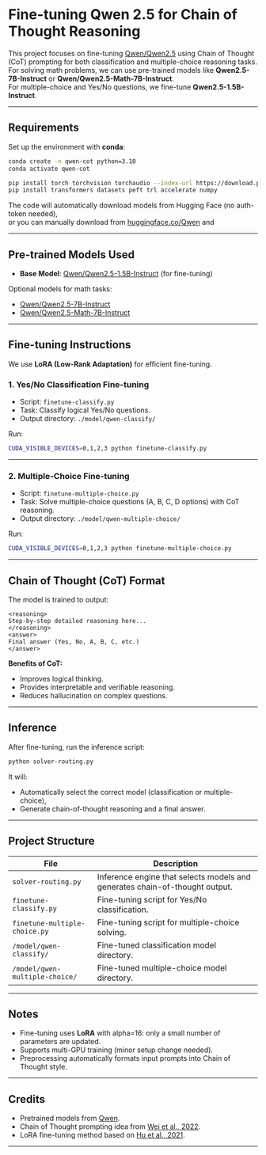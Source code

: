 # Fine-tuning Qwen 2.5 for Chain of Thought Reasoning

This project focuses on fine-tuning [Qwen/Qwen2.5](https://huggingface.co/Qwen) using Chain of Thought (CoT) prompting for both classification and multiple-choice reasoning tasks.  
For solving math problems, we can use pre-trained models like **Qwen2.5-7B-Instruct** or **Qwen/Qwen2.5-Math-7B-Instruct**.  
For multiple-choice and Yes/No questions, we fine-tune **Qwen2.5-1.5B-Instruct**.

---

## Requirements

Set up the environment with **conda**:

```bash
conda create -n qwen-cot python=3.10
conda activate qwen-cot

pip install torch torchvision torchaudio --index-url https://download.pytorch.org/whl/cu118
pip install transformers datasets peft trl accelerate numpy
```

The code will automatically download models from Hugging Face (no auth-token needed),  
or you can manually download from [huggingface.co/Qwen](https://huggingface.co/Qwen) and 

---

## Pre-trained Models Used

- **Base Model**: [Qwen/Qwen2.5-1.5B-Instruct](https://huggingface.co/Qwen/Qwen2.5-1.5B-Instruct) (for fine-tuning)

Optional models for math tasks:

- [Qwen/Qwen2.5-7B-Instruct](https://huggingface.co/Qwen/Qwen2.5-7B-Instruct)
- [Qwen/Qwen2.5-Math-7B-Instruct](](https://huggingface.co/Qwen/Qwen2.5-Math-7B-Instruct/tree/main))

---

## Fine-tuning Instructions

We use **LoRA (Low-Rank Adaptation)** for efficient fine-tuning.

### 1. Yes/No Classification Fine-tuning

- Script: `finetune-classify.py`
- Task: Classify logical Yes/No questions.
- Output directory: `./model/qwen-classify/`

Run:

```bash
CUDA_VISIBLE_DEVICES=0,1,2,3 python finetune-classify.py
```

---

### 2. Multiple-Choice Fine-tuning

- Script: `finetune-multiple-choice.py`
- Task: Solve multiple-choice questions (A, B, C, D options) with CoT reasoning.
- Output directory: `./model/qwen-multiple-choice/`

Run:

```bash
CUDA_VISIBLE_DEVICES=0,1,2,3 python finetune-multiple-choice.py
```

---

## Chain of Thought (CoT) Format

The model is trained to output:

```text
<reasoning>
Step-by-step detailed reasoning here...
</reasoning>
<answer>
Final answer (Yes, No, A, B, C, etc.)
</answer>
```

**Benefits of CoT:**
- Improves logical thinking.
- Provides interpretable and verifiable reasoning.
- Reduces hallucination on complex questions.

---

## Inference

After fine-tuning, run the inference script:

```bash
python solver-routing.py
```

It will:
- Automatically select the correct model (classification or multiple-choice),
- Generate chain-of-thought reasoning and a final answer.

---

## Project Structure

| File                         | Description                                        |
|-------------------------------|----------------------------------------------------|
| `solver-routing.py`           | Inference engine that selects models and generates chain-of-thought output. |
| `finetune-classify.py`        | Fine-tuning script for Yes/No classification.       |
| `finetune-multiple-choice.py` | Fine-tuning script for multiple-choice solving.     |
| `/model/qwen-classify/`       | Fine-tuned classification model directory.          |
| `/model/qwen-multiple-choice/`| Fine-tuned multiple-choice model directory.         |

---

## Notes

- Fine-tuning uses **LoRA** with alpha=16: only a small number of parameters are updated.
- Supports multi-GPU training (minor setup change needed).
- Preprocessing automatically formats input prompts into Chain of Thought style.

---

## Credits

- Pretrained models from [Qwen](https://huggingface.co/Qwen).
- Chain of Thought prompting idea from [Wei et al., 2022](https://arxiv.org/abs/2201.11903).
- LoRA fine-tuning method based on [Hu et al., 2021](https://arxiv.org/abs/2106.09685).

---
